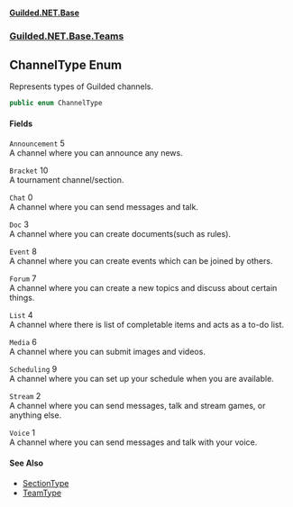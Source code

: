 #### [Guilded.NET.Base](Guilded_NET_Base.md 'Guilded.NET.Base')
### [Guilded.NET.Base.Teams](Guilded_NET_Base.md#Guilded_NET_Base_Teams 'Guilded.NET.Base.Teams')
## ChannelType Enum
Represents types of Guilded channels.  
```csharp
public enum ChannelType

```
#### Fields
<a name='Guilded_NET_Base_Teams_ChannelType_Announcement'></a>
`Announcement` 5  
A channel where you can announce any news.  
  
<a name='Guilded_NET_Base_Teams_ChannelType_Bracket'></a>
`Bracket` 10  
A tournament channel/section.  
  
<a name='Guilded_NET_Base_Teams_ChannelType_Chat'></a>
`Chat` 0  
A channel where you can send messages and talk.  
  
<a name='Guilded_NET_Base_Teams_ChannelType_Doc'></a>
`Doc` 3  
A channel where you can create documents(such as rules).  
  
<a name='Guilded_NET_Base_Teams_ChannelType_Event'></a>
`Event` 8  
A channel where you can create events which can be joined by others.  
  
<a name='Guilded_NET_Base_Teams_ChannelType_Forum'></a>
`Forum` 7  
A channel where you can create a new topics and discuss about certain things.  
  
<a name='Guilded_NET_Base_Teams_ChannelType_List'></a>
`List` 4  
A channel where there is list of completable items and acts as a to-do list.  
  
<a name='Guilded_NET_Base_Teams_ChannelType_Media'></a>
`Media` 6  
A channel where you can submit images and videos.  
  
<a name='Guilded_NET_Base_Teams_ChannelType_Scheduling'></a>
`Scheduling` 9  
A channel where you can set up your schedule when you are available.  
  
<a name='Guilded_NET_Base_Teams_ChannelType_Stream'></a>
`Stream` 2  
A channel where you can send messages, talk and stream games, or anything else.  
  
<a name='Guilded_NET_Base_Teams_ChannelType_Voice'></a>
`Voice` 1  
A channel where you can send messages and talk with your voice.  
  
#### See Also
- [SectionType](SectionType.md 'Guilded.NET.Base.Teams.SectionType')
- [TeamType](TeamType.md 'Guilded.NET.Base.Teams.TeamType')
